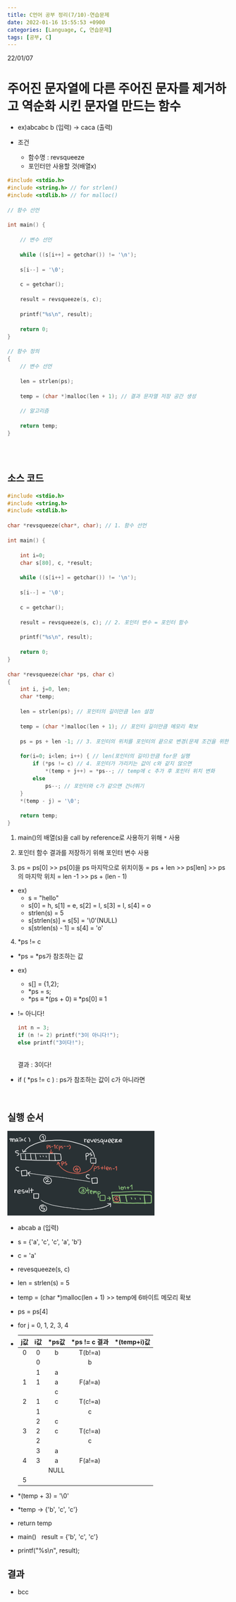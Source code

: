 ```yaml
---
title: C언어 공부 정리(7/10)-연습문제
date: 2022-01-16 15:55:53 +0900
categories: [Language, C, 연습문제]
tags: [공부, C]
---
```


22/01/07
# 주어진 문자열에 다른 주어진 문자를 제거하고 역순화 시킨 문자열 만드는 함수
- ex)abcabc b (입력) → caca (출력)

- 조건
  - 함수명 : revsqueeze
  - 포인터만 사용할 것(배열x)

```c
#include <stdio.h>
#include <string.h> // for strlen()
#include <stdlib.h> // for malloc()

// 함수 선언

int main() {

    // 변수 선언

    while ((s[i++] = getchar()) != '\n');

    s[i--] = '\0';

    c = getchar();

    result = revsqueeze(s, c);

    printf("%s\n", result);

    return 0;
}

// 함수 정의
{
    // 변수 선언

    len = strlen(ps);

    temp = (char *)malloc(len + 1); // 결과 문자열 저장 공간 생성

    // 알고리즘

    return temp;
}
```
<br>
<br>

## 소스 코드

```c
#include <stdio.h>
#include <string.h>
#include <stdlib.h>

char *revsqueeze(char*, char); // 1. 함수 선언

int main() {

    int i=0;
    char s[80], c, *result;

    while ((s[i++] = getchar()) != '\n');

    s[i--] = '\0';

    c = getchar();

    result = revsqueeze(s, c); // 2. 포인터 변수 = 포인터 함수

    printf("%s\n", result);

    return 0;
}

char *revsqueeze(char *ps, char c) 
{
    int i, j=0, len;
    char *temp;

    len = strlen(ps); // 포인터의 길이만큼 len 설정

    temp = (char *)malloc(len + 1); // 포인터 길이만큼 메모리 확보

    ps = ps + len -1; // 3. 포인터의 위치를 포인터의 끝으로 변경(문제 조건을 위한 설정)

    for(i=0; i<len; i++) { // len(포인터의 길이)만큼 for문 실행
        if (*ps != c) // 4. 포인터가 가리키는 값이 c와 같지 않으면
            *(temp + j++) = *ps--; // temp에 c 추가 후 포인터 위치 변화
        else
            ps--; // 포인터와 c가 같으면 건너뛰기
    }
    *(temp - j) = '\0';

    return temp;
}
```

1. main()의 배열(s)을 call by reference로 사용하기 위해 `*` 사용

2. 포인터 함수 결과를 저장하기 위해 포인터 변수 사용

3. ps = ps\[0] \>> ps\[0]을 ps 마지막으로 위치이동 = ps + len \>> ps\[len] \>> ps의 마지막 위치 = len -1 \>> ps + (len - 1)
- ex)
  - s = "hello"
  - s\[0] = h, s\[1] = e, s\[2] = l, s\[3] = l, s\[4] = o
  - strlen(s) = 5
  - s\[strlen(s)] = s\[5] = '\0'(NULL)
  - s\[strlen(s) - 1] = s\[4] = 'o'

4. \*ps != c
- \*ps = \*ps가 참조하는 값
- ex)
  - s[] = {1,2};
  - \*ps = s;
  - \*ps ≡ *(ps + 0) ≡ \*ps\[0] ≡ 1

- != 아니다!
  ```c
  int n = 3;
  if (n != 2) printf("3이 아니다!");
  else printf("3이다!");
  ```
  <br>
  결과 : 3이다!<br>

- if ( \*ps != c ) : ps가 참조하는 값이 c가 아니라면

<br>

## 실행 순서

![실행_순서](../../../assets/imgs/C_07_실행순서.png)

- abcab a (입력)
- s = {'a', 'c', 'c', 'a', 'b'}
- c = 'a'
- revesqueeze(s, c)
- len = strlen(s) = 5
- temp = (char *)malloc(len + 1) \>> temp에 6바이트 메모리 확보
- ps = ps\[4]
- for j = 0, 1, 2, 3, 4
- j값|i값|\*ps값|\*ps != c 결과|\*(temp+i)값
  :---:|:---:|:---:|:---:|:---:
  0|0|b|T(b!=a)||
  ||0||b
  ||1|a|||
  1|1|a|F(a!=a)||
  |||c||
  2|1|c|T(c!=a)||
  ||1||c
  ||2|c|||
  3|2|c|T(c!=a)||
  ||2||c
  ||3|a|||
  4|3|a|F(a!=a)||
  |||NULL|||
  5|||||

- *(temp + 3) = '\0'
- *temp → {'b', 'c', 'c'}
- return temp
- main() &nbsp; result = {'b', 'c', 'c'}
- printf("%s\n", result);

## 결과
- bcc
